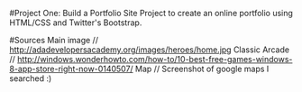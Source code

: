 #Project One: Build a Portfolio Site
Project to create an online portfolio using HTML/CSS and Twitter's Bootstrap.

#Sources
Main image // http://adadevelopersacademy.org/images/heroes/home.jpg
Classic Arcade // http://windows.wonderhowto.com/how-to/10-best-free-games-windows-8-app-store-right-now-0140507/
Map // Screenshot of google maps I searched :)
